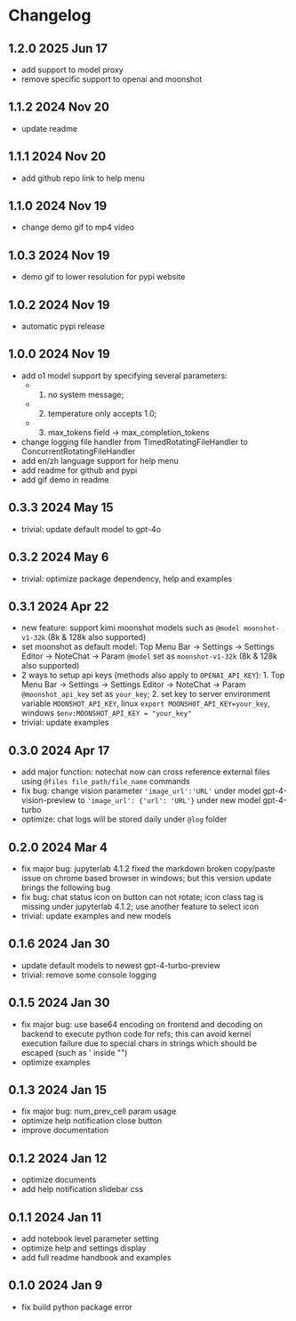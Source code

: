 # Changelog

<!-- <START NEW CHANGELOG ENTRY> -->

## 1.2.0 2025 Jun 17

- add support to model proxy
- remove specific support to openai and moonshot

## 1.1.2 2024 Nov 20

- update readme

## 1.1.1 2024 Nov 20

- add github repo link to help menu

## 1.1.0 2024 Nov 19

- change demo gif to mp4 video

## 1.0.3 2024 Nov 19

- demo gif to lower resolution for pypi website

## 1.0.2 2024 Nov 19

- automatic pypi release

## 1.0.0 2024 Nov 19

- add o1 model support by specifying several parameters:
  - 1. no system message;
  - 2. temperature only accepts 1.0;
  - 3. max_tokens field -> max_completion_tokens
- change logging file handler from TimedRotatingFileHandler to ConcurrentRotatingFileHandler
- add en/zh language support for help menu
- add readme for github and pypi
- add gif demo in readme

## 0.3.3 2024 May 15

- trivial: update default model to gpt-4o

## 0.3.2 2024 May 6

- trivial: optimize package dependency, help and examples

## 0.3.1 2024 Apr 22

- new feature: support kimi moonshot models such as `@model moonshot-v1-32k` (8k & 128k also supported)
- set moonshot as default model: Top Menu Bar -> Settings -> Settings Editor -> NoteChat -> Param `@model` set as `moonshot-v1-32k` (8k & 128k also supported)
- 2 ways to setup api keys (methods also apply to `OPENAI_API_KEY`): 1. Top Menu Bar -> Settings -> Settings Editor -> NoteChat -> Param `@moonshot_api_key` set as `your_key`; 2. set key to server environment variable `MOONSHOT_API_KEY`, linux `export MOONSHOT_API_KEY=your_key`, windows `$env:MOONSHOT_API_KEY = "your_key"`
- trivial: update examples

## 0.3.0 2024 Apr 17

- add major function: notechat now can cross reference external files using `@files file_path/file_name` commands
- fix bug: change vision parameter `'image_url':'URL'` under model gpt-4-vision-preview to `'image_url': {'url': 'URL'}` under new model gpt-4-turbo
- optimize: chat logs will be stored daily under `@log` folder

## 0.2.0 2024 Mar 4

- fix major bug: jupyterlab 4.1.2 fixed the markdown broken copy/paste issue on chrome based browser in windows; but this version update brings the following bug
- fix bug: chat status icon on button can not rotate; icon class tag is missing under jupyterlab 4.1.2; use another feature to select icon
- trivial: update examples and new models

## 0.1.6 2024 Jan 30

- update default models to newest gpt-4-turbo-preview
- trivial: remove some console logging

## 0.1.5 2024 Jan 30

- fix major bug: use base64 encoding on frontend and decoding on backend to execute python code for refs; this can avoid kernel execution failure due to special chars in strings which should be escaped (such as ' inside "")
- optimize examples

## 0.1.3 2024 Jan 15

- fix major bug: num_prev_cell param usage
- optimize help notification close button
- improve documentation

## 0.1.2 2024 Jan 12

- optimize documents
- add help notification slidebar css

## 0.1.1 2024 Jan 11

- add notebook level parameter setting
- optimize help and settings display
- add full readme handbook and examples

## 0.1.0 2024 Jan 9

- fix build python package error

<!-- <END NEW CHANGELOG ENTRY> -->
